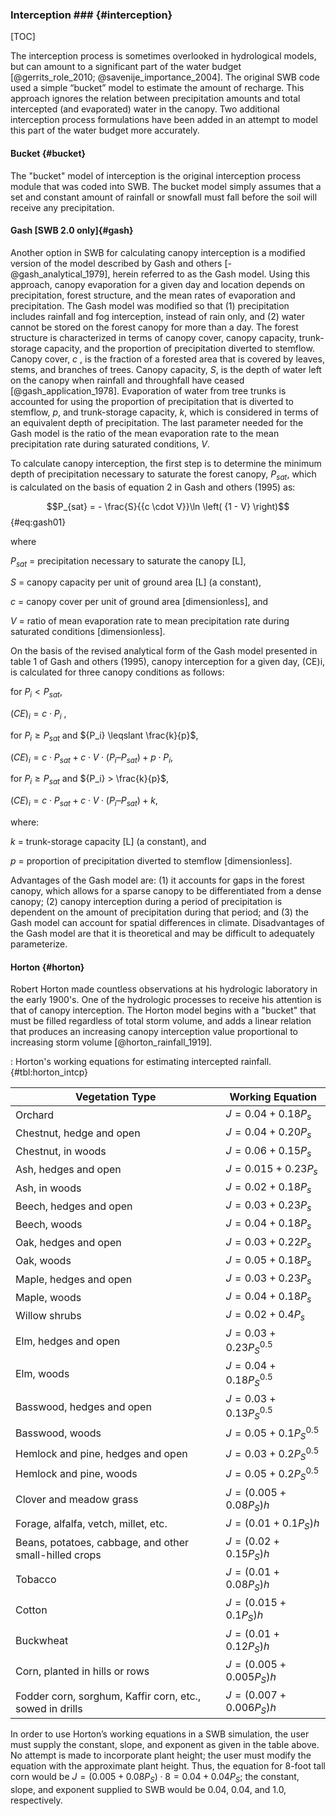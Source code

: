 
### Interception ### {#interception}

[TOC]

The interception process is sometimes overlooked in hydrological models, but can amount to a significant part of the water budget [@gerrits_role_2010; @savenije_importance_2004]. The original SWB code used a simple “bucket” model to estimate the amount of recharge. This approach ignores the relation between precipitation amounts and total intercepted (and evaporated) water in the canopy. Two additional interception process formulations have been added in an attempt to model this part of the water budget more accurately.

#### Bucket {#bucket}

The "bucket" model of interception is the original interception process module that was coded into SWB. The bucket model simply assumes that a set and constant amount of rainfall or snowfall must fall before the soil will receive any precipitation.

#### Gash [SWB 2.0 only]{#gash}

Another option in SWB for calculating canopy interception is a modified version of the model described by Gash and others [-@gash_analytical_1979], herein referred to as the Gash model. Using this approach, canopy evaporation for a given day and location depends on precipitation, forest structure, and the mean rates of evaporation and precipitation. The Gash model was modified so that (1) precipitation includes rainfall and fog interception, instead of rain only, and (2) water cannot be stored on the forest canopy for more than a day. The forest structure is characterized in terms of canopy cover, canopy capacity, trunk-storage capacity, and the proportion of precipitation diverted to stemflow. Canopy cover, $c$ , is the fraction of a forested area that is covered by leaves, stems, and branches of trees. Canopy capacity, $S$, is the depth of water left on the canopy when rainfall and throughfall have ceased [@gash_application_1978]. Evaporation of water from tree trunks is accounted for using the proportion of precipitation that is diverted to stemflow, $p$, and trunk-storage capacity, $k$, which is considered in terms of an equivalent depth of precipitation. The last parameter needed for the Gash model is the ratio of the mean evaporation rate to the mean precipitation rate during saturated conditions, $V$.

To calculate canopy interception, the first step is to determine the minimum depth of precipitation necessary to saturate the forest canopy, $P_{sat}$, which is calculated on the basis of equation 2 in Gash and others (1995) as:

$$P_{sat} =  - \frac{S}{{c \cdot V}}\ln \left( {1 - V} \right)$$ {#eq:gash01}

where

$P_{sat}$	=	precipitation necessary to saturate the canopy [L],

$S$	=	canopy capacity per unit of ground area [L] (a constant),

$c$	=	canopy cover per unit of ground area [dimensionless], and

$V$	=	ratio of mean evaporation rate to mean precipitation rate during saturated conditions [dimensionless].  

On the basis of the revised analytical form of the Gash model presented in table 1 of Gash and others (1995), canopy interception for a given day, (CE)i, is calculated for three canopy conditions as follows:

for $P_i < P_{sat}$,

$(CE)_i  = c \cdot  P_i$ ,				

for ${P_i} \geqslant {P_{sat}}$ and ${P_i} \leqslant  \frac{k}{p}$,

$(CE)_i  = c \cdot  {P_{sat}}+ c \cdot  V \cdot  (P_i – P_{sat}) + p \cdot  P_i$,		

for ${P_i} \geqslant {P_{sat}}$ and ${P_i} > \frac{k}{p}$,

$(CE)_i  = c \cdot  P_{sat} + c \cdot  V \cdot  ({P_i} – P_{sat}) + k$,

where:

$k$	=	trunk-storage capacity [L] (a constant), and

$p$	=	proportion of precipitation diverted to stemflow [dimensionless].

Advantages of the Gash model are: (1) it accounts for gaps in the forest canopy, which allows for a sparse canopy to be differentiated from a dense canopy; (2) canopy interception during a period of precipitation is dependent on the amount of precipitation during that period; and (3) the Gash model can account for spatial differences in climate. Disadvantages of the Gash model are that it is theoretical and may be difficult to adequately parameterize.

#### Horton {#horton}

Robert Horton made countless observations at his hydrologic laboratory in the early 1900's. One of the hydrologic processes to receive his attention is that of canopy interception. The Horton model begins with a "bucket" that must be filled regardless of total storm volume, and adds a linear relation that produces an increasing canopy interception value proportional to increasing storm volume [@horton_rainfall_1919].

: Horton's working equations for estimating intercepted rainfall. {#tbl:horton_intcp}

Vegetation Type	                    |  Working Equation
------------------------------------|------------------------
Orchard	                            | $J = 0.04 + 0.18{P_s}$
Chestnut, hedge and open	          | $J = 0.04 + 0.20{P_s}$
Chestnut, in woods	                | $J = 0.06 + 0.15{P_s}$
Ash, hedges and open	              | $J = 0.015 + 0.23{P_s}$
Ash, in woods	                      | $J = 0.02 + 0.18{P_s}$
Beech, hedges and open	            | $J = 0.03 + 0.23{P_s}$
Beech, woods	                      | $J = 0.04 + 0.18{P_s}$
Oak, hedges and open	              | $J = 0.03 + 0.22{P_s}$
Oak, woods	                        | $J = 0.05 + 0.18{P_s}$
Maple, hedges and open	            | $J = 0.03 + 0.23{P_s}$
Maple, woods	                      | $J = 0.04 + 0.18{P_s}$
Willow shrubs	                      | $J = 0.02 + 0.4{P_s}$
Elm, hedges and open	              | $J = 0.03 + 0.23P_S^{0.5}$
Elm, woods	                        | $J = 0.04 + 0.18P_S^{0.5}$
Basswood, hedges and open	          | $J = 0.03 + 0.13P_S^{0.5}$
Basswood, woods	                    | $J = 0.05 + 0.1P_S^{0.5}$
Hemlock and pine, hedges and open	  | $J = 0.03 + 0.2P_S^{0.5}$  
Hemlock and pine, woods	            | $J = 0.05 + 0.2P_S^{0.5}$
Clover and meadow grass	            | $J = \left( {0.005 + 0.08{P_S}} \right)h$
Forage, alfalfa, vetch, millet, etc.| $J = \left( {0.01 + 0.1{P_S}} \right)h$  
Beans, potatoes, cabbage, and other small-hilled crops       | $J = \left( {0.02 + 0.15{P_S}} \right)h$
Tobacco	                            | $J = \left( {0.01 + 0.08{P_S}} \right)h$
Cotton	                            | $J = \left( {0.015 + 0.1{P_S}} \right)h$
Buckwheat	                          | $J = \left( {0.01 + 0.12{P_S}} \right)h$
Corn, planted in hills or rows	    | $J = \left( {0.005 + 0.005{P_S}} \right)h$
Fodder corn, sorghum, Kaffir corn, etc., sowed in drills	| $J = \left( {0.007 + 0.006{P_S}} \right)h$

In order to use Horton’s working equations in a SWB simulation, the user must supply the constant, slope, and exponent as given in the table above. No attempt is made to incorporate plant height; the user must modify the equation with the approximate plant height. Thus, the equation for 8-foot tall corn would be $J = \left( {0.005 + 0.08{P_S}} \right) \cdot 8 = 0.04 + 0.04{P_S}$; the constant, slope, and exponent supplied to SWB would be 0.04, 0.04, and 1.0, respectively.
